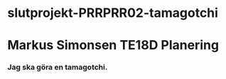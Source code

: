 # slutprojekt-PRRPRR02-tamagotchi

# Markus Simonsen TE18D Planering

### Jag ska göra en tamagotchi.